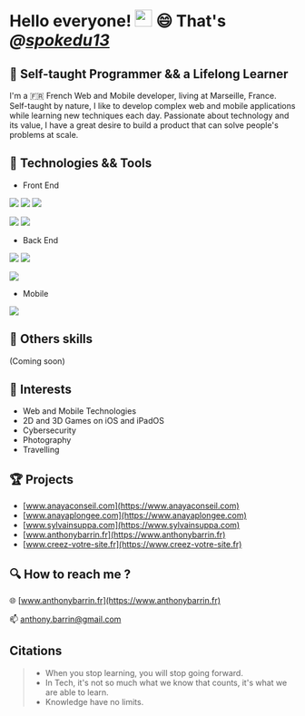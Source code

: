 # Hello everyone! <img src="https://raw.githubusercontent.com/MartinHeinz/MartinHeinz/master/wave.gif" width="30px" height="30px"> 😄 That's ***@[spokedu13](https://spokedu13.github.io/)***

## :seedling: Self-taught Programmer && a Lifelong Learner

I'm a :fr: French Web and Mobile developer, living at Marseille, France. Self-taught by nature, I like to develop complex web and mobile applications while learning new techniques each day. Passionate about technology and its value, I have a great desire to build a product that can solve people's problems at scale.

## :wrench: Technologies && Tools

- Front End

![](https://img.shields.io/badge/.-html-%23E34F26?style=for-the-badge&logo=html5) ![](https://img.shields.io/badge/.-css3-%231572B6?style=for-the-badge&logo=css3) ![](https://img.shields.io/badge/.-javascript-%23F7DF1E?style=for-the-badge&logo=javascript)

![](https://img.shields.io/badge/.-jQuery-%230769AD?style=for-the-badge&logo=jquery) ![](https://img.shields.io/badge/.-bootstrap-%237952B3?style=for-the-badge&logo=bootstrap) 

- Back End

![](https://img.shields.io/badge/.-Php-%23777BB4?style=for-the-badge&logo=php) ![](https://img.shields.io/badge/.-MySQL-%234479A1?style=for-the-badge&logo=mysql)

![](https://img.shields.io/badge/.-symfony-%23000000?style=for-the-badge&logo=symfony) 

- Mobile

![](https://img.shields.io/badge/.-swift-%23FA7343?style=for-the-badge&logo=swift)

## :eyes: Others skills

(Coming soon)

## :eyes: Interests

- Web and Mobile Technologies 
- 2D and 3D Games on iOS and iPadOS
- Cybersecurity
- Photography
- Travelling

## :trophy: Projects

- [www.anayaconseil.com](https://www.anayaconseil.com)
- [www.anayaplongee.com](https://www.anayaplongee.com)
- [www.sylvainsuppa.com](https://www.sylvainsuppa.com)
- [www.anthonybarrin.fr](https://www.anthonybarrin.fr)
- [www.creez-votre-site.fr](https://www.creez-votre-site.fr)

## :mag: How to reach me ?

:globe_with_meridians: [www.anthonybarrin.fr](https://www.anthonybarrin.fr)

:mailbox: anthony.barrin@gmail.com

## Citations 

> - When you stop learning, you will stop going forward.
> - In Tech, it's not so much what we know that counts, it's what we are able to learn.
> - Knowledge have no limits.
